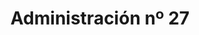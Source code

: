 ---
title: "Administración nº 27"
url: /lhospitalet-de-llobregat/administracion-no-27/
shop: Lotterie
---